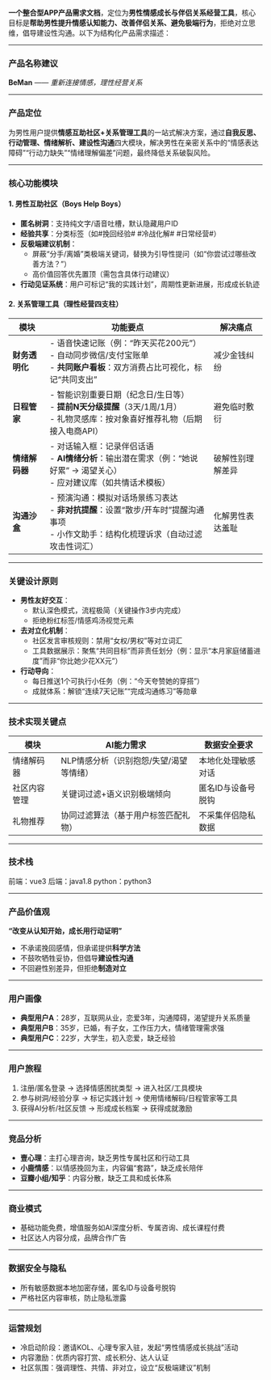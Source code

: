 **一个整合型APP产品需求文档**，定位为**男性情感成长与伴侣关系经营工具**，核心目标是**帮助男性提升情感认知能力、改善伴侣关系、避免极端行为**，拒绝对立思维，倡导建设性沟通。以下为结构化产品需求描述：

---

### **产品名称建议**  
**BeMan**
*—— 重新连接情感，理性经营关系*

---

### **产品定位**  
为男性用户提供**情感互助社区+关系管理工具**的一站式解决方案，通过**自我反思、行动管理、情绪解析、建设性沟通**四大模块，解决男性在亲密关系中的“情感表达障碍”“行动力缺失”“情绪理解偏差”问题，最终降低关系破裂风险。

---

### **核心功能模块**  
#### **1. 男性互助社区（Boys Help Boys）**  
- **匿名树洞**：支持纯文字/语音吐槽，默认隐藏用户ID  
- **经验共享**：分类标签（如#挽回经验# #冷战化解# #日常经营#）  
- **反极端建议机制**：  
  - 屏蔽“分手/离婚”类极端关键词，替换为引导性提问（如“你尝试过哪些改善方法？”）  
  - 高价值回答优先置顶（需包含具体行动建议）  
- **行动见证系统**：用户可标记“我的实践计划”，周期性更新进展，形成成长轨迹  

#### **2. 关系管理工具（理性经营四支柱）**  
| 模块          | 功能要点                                                                 | 解决痛点                 |  
|---------------|--------------------------------------------------------------------------|--------------------------|  
| **财务透明化** | - 语音快速记账（例：“昨天买花200元”）<br>- 自动同步微信/支付宝账单<br>- **共同账户看板**：双方消费占比可视化，标记“共同支出” | 减少金钱纠纷             |  
| **日程管家**   | - 智能识别重要日期（纪念日/生日等）<br>- **提前N天分级提醒**（3天/1周/1月）<br>- 礼物灵感库：按对象喜好推荐礼物（后期接入电商API） | 避免临时敷衍             |  
| **情绪解码器** | - 对话输入框：记录伴侣话语<br>- **AI情绪分析**：输出潜在需求（例：“她说好累” → 渴望关心）<br>- 应对建议库（如共情话术模板） | 破解性别理解差异         |  
| **沟通沙盒**   | - 预演沟通：模拟对话场景练习表达<br>- **非对抗提醒**：设置“散步/开车时”提醒沟通事项<br>- 小作文助手：结构化梳理诉求（自动过滤攻击性词汇） | 化解男性表达羞耻        |  

---

### **关键设计原则**  
- **男性友好交互**：  
  - 默认深色模式，流程极简（关键操作3步内完成）  
  - 拒绝粉红标签/情感鸡汤视觉元素  
- **去对立化机制**：  
  - 社区发言审核规则：禁用“女权/男权”等对立词汇  
  - 工具数据展示：聚焦“共同目标”而非责任划分（例：显示“本月家庭储蓄进度”而非“你比她少花XX元”）  
- **行动导向**：  
  - 每日推送1个可执行小任务（例：“今天夸赞她的穿搭”）  
  - 成就体系：解锁“连续7天记账”“完成沟通练习”等勋章  

---

### **技术实现关键点**  
| 模块          | AI能力需求                              | 数据安全要求             |  
|---------------|----------------------------------------|--------------------------|  
| 情绪解码器     | NLP情感分析（识别抱怨/失望/渴望等情绪） | 本地化处理敏感对话       |  
| 社区内容管理   | 关键词过滤+语义识别极端倾向            | 匿名ID与设备号脱钩       |  
| 礼物推荐       | 协同过滤算法（基于用户标签匹配礼物）    | 不采集伴侣隐私数据       |  

---

### **技术栈**  
前端：vue3
后端：java1.8
python：python3

---

### **产品价值观**  
**“改变从认知开始，成长用行动证明”**  
- 不承诺挽回感情，但承诺提供**科学方法**  
- 不鼓吹牺牲妥协，但倡导**建设性沟通**  
- 不回避性别差异，但拒绝**制造对立**  

---

### **用户画像**
- **典型用户A**：28岁，互联网从业，恋爱3年，沟通障碍，渴望提升关系质量
- **典型用户B**：35岁，已婚，有子女，工作压力大，情绪管理需求强
- **典型用户C**：22岁，大学生，初入恋爱，缺乏经验

---

### **用户旅程**
1. 注册/匿名登录 → 选择情感困扰类型 → 进入社区/工具模块
2. 参与树洞/经验分享 → 标记实践计划 → 使用情绪解码/日程管家等工具
3. 获得AI分析/社区反馈 → 形成成长档案 → 获得成就激励

---

### **竞品分析**
- **壹心理**：主打心理咨询，缺乏男性专属社区和行动工具
- **小鹿情感**：以情感挽回为主，内容偏“套路”，缺乏成长陪伴
- **豆瓣小组/知乎**：内容分散，缺乏工具和成长体系

---

### **商业模式**
- 基础功能免费，增值服务如AI深度分析、专属咨询、成长课程付费
- 社区达人内容分成，品牌合作广告

---

### **数据安全与隐私**
- 所有敏感数据本地加密存储，匿名ID与设备号脱钩
- 严格社区内容审核，防止隐私泄露

---

### **运营规划**
- 冷启动阶段：邀请KOL、心理专家入驻，发起“男性情感成长挑战”活动
- 内容激励：优质内容打赏、成长积分、达人认证
- 社区氛围：强调理性、共情、非对立，设立“反极端建议”机制

